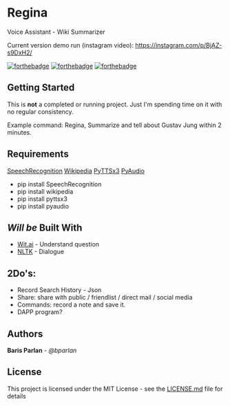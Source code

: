 # Regina

Voice Assistant - Wiki Summarizer

Current version demo run (instagram video): https://instagram.com/p/BjAZ-s9DxH2/

[![forthebadge](https://forthebadge.com/images/badges/winter-is-coming.svg)](https://forthebadge.com)
[![forthebadge](https://forthebadge.com/images/badges/built-with-science.svg)](https://forthebadge.com)
[![forthebadge](https://forthebadge.com/images/badges/made-with-python.svg)](https://forthebadge.com)

## Getting Started

This is **not** a completed or running project. Just I'm spending time on it with no regular consistency.

Example command:
Regina, Summarize and tell about Gustav Jung within 2 minutes.

## Requirements

[SpeechRecognition](https://pypi.org/project/SpeechRecognition)
[Wikipedia](https://github.com/goldsmith/Wikipedia)
[PyTTSx3](https://pypi.org/project/pyttsx3)
[PyAudio](https://pypi.org/project/PyAudio)

- pip install SpeechRecognition
- pip install wikipedia
- pip install pyttsx3
- pip install pyaudio

## *Will be* Built With

* [Wit.ai](https://github.com/wit-ai/pywit) - Understand question
* [NLTK](https://github.com/nltk/nltk) - Dialogue

## 2Do's:

* Record Search History - Json
* Share: share with public / friendlist / direct mail / social media
* Commands: record a note and save it.
* DAPP program?

## Authors

**Baris Parlan** - *@bparlan*

## License

This project is licensed under the MIT License - see the [LICENSE.md](LICENSE.md) file for details

